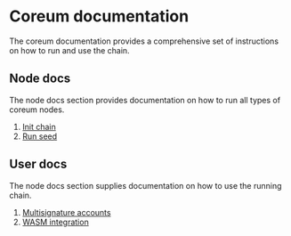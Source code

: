 # Coreum documentation

The coreum documentation provides a comprehensive set of instructions on how to run and use the chain.

## Node docs

The node docs section provides documentation on how to run all types of coreum nodes.

1. [Init chain](node/init-chain.md)
2. [Run seed](node/run-seed.md)

## User docs
The node docs section supplies documentation on how to use the running chain.

1. [Multisignature accounts](multisig.md)
2. [WASM integration](wasm.md)
